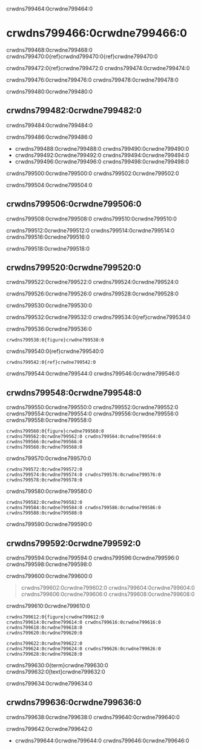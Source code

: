 crwdns799464:0crwdne799464:0
# crwdns799466:0crwdne799466:0

crwdns799468:0crwdne799468:0 crwdns799470:0{ref}crwdnd799470:0{ref}crwdne799470:0

crwdns799472:0{ref}crwdne799472:0 crwdns799474:0crwdne799474:0

crwdns799476:0crwdne799476:0 crwdns799478:0crwdne799478:0

crwdns799480:0crwdne799480:0
## crwdns799482:0crwdne799482:0

crwdns799484:0crwdne799484:0

crwdns799486:0crwdne799486:0

* crwdns799488:0crwdne799488:0 crwdns799490:0crwdne799490:0
* crwdns799492:0crwdne799492:0 crwdns799494:0crwdne799494:0
* crwdns799496:0crwdne799496:0 crwdns799498:0crwdne799498:0

crwdns799500:0crwdne799500:0 crwdns799502:0crwdne799502:0

crwdns799504:0crwdne799504:0
## crwdns799506:0crwdne799506:0

crwdns799508:0crwdne799508:0 crwdns799510:0crwdne799510:0

crwdns799512:0crwdne799512:0 crwdns799514:0crwdne799514:0 crwdns799516:0crwdne799516:0

crwdns799518:0crwdne799518:0
## crwdns799520:0crwdne799520:0

crwdns799522:0crwdne799522:0 crwdns799524:0crwdne799524:0

crwdns799526:0crwdne799526:0 crwdns799528:0crwdne799528:0

crwdns799530:0crwdne799530:0

crwdns799532:0crwdne799532:0 crwdns799534:0{ref}crwdne799534:0

crwdns799536:0crwdne799536:0

````
crwdns799538:0{figure}crwdne799538:0
````
crwdns799540:0{ref}crwdne799540:0

```
crwdns799542:0{ref}crwdne799542:0
```
crwdns799544:0crwdne799544:0
crwdns799546:0crwdne799546:0
## crwdns799548:0crwdne799548:0
crwdns799550:0crwdne799550:0 crwdns799552:0crwdne799552:0
crwdns799554:0crwdne799554:0 crwdns799556:0crwdne799556:0
crwdns799558:0crwdne799558:0

````
crwdns799560:0{figure}crwdne799560:0
crwdns799562:0crwdne799562:0 crwdns799564:0crwdne799564:0 crwdns799566:0crwdne799566:0
crwdns799568:0crwdne799568:0
````
crwdns799570:0crwdne799570:0

```{figure} ../../figures/alt-text-demo.png
crwdns799572:0crwdne799572:0
crwdns799574:0crwdne799574:0 crwdns799576:0crwdne799576:0 crwdns799578:0crwdne799578:0
```

crwdns799580:0crwdne799580:0

```{figure} ../../figures/file-collection.jpg
crwdns799582:0crwdne799582:0
crwdns799584:0crwdne799584:0 crwdns799586:0crwdne799586:0 crwdns799588:0crwdne799588:0
```

crwdns799590:0crwdne799590:0
## crwdns799592:0crwdne799592:0

crwdns799594:0crwdne799594:0 crwdns799596:0crwdne799596:0 crwdns799598:0crwdne799598:0

crwdns799600:0crwdne799600:0

> crwdns799602:0crwdne799602:0 crwdns799604:0crwdne799604:0 crwdns799606:0crwdne799606:0 crwdns799608:0crwdne799608:0

crwdns799610:0crwdne799610:0

````
crwdns799612:0{figure}crwdne799612:0
crwdns799614:0crwdne799614:0 crwdns799616:0crwdne799616:0 crwdns799618:0crwdne799618:0
crwdns799620:0crwdne799620:0
````

```{figure} ../../figures/first-pull-request.png
crwdns799622:0crwdne799622:0
crwdns799624:0crwdne799624:0 crwdns799626:0crwdne799626:0 crwdns799628:0crwdne799628:0
```

crwdns799630:0{term}crwdne799630:0 crwdns799632:0[text]crwdne799632:0

crwdns799634:0crwdne799634:0
## crwdns799636:0crwdne799636:0

crwdns799638:0crwdne799638:0 crwdns799640:0crwdne799640:0

crwdns799642:0crwdne799642:0

* crwdns799644:0crwdne799644:0 crwdns799646:0crwdne799646:0
